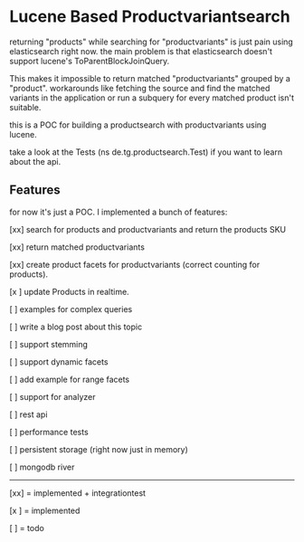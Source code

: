# Lucene Based Productvariantsearch

returning "products" while searching for "productvariants" is just pain using elasticsearch right now.
the main problem is that elasticsearch doesn't support lucene's ToParentBlockJoinQuery.

This makes it impossible to return matched "productvariants" grouped by a "product".
workarounds like fetching the source and find the matched variants in the application or run a subquery for every matched
product isn't suitable.

this is a POC for building a productsearch with productvariants using lucene.

take a look at the Tests (ns de.tg.productsearch.Test) if you want to learn about the api.


## Features

for now it's just a POC. I implemented a bunch of features:

[xx] search for products and productvariants and return the products SKU

[xx] return matched productvariants

[xx] create product facets for productvariants (correct counting for products).

[x ] update Products in realtime.

[  ] examples for complex queries

[  ] write a blog post about this topic

[  ] support stemming

[  ] support dynamic facets

[  ] add example for range facets

[  ] support for analyzer

[  ] rest api

[  ] performance tests

[  ] persistent storage (right now just in memory)

[  ] mongodb river


---
[xx] = implemented + integrationtest

[x ] = implemented

[  ] = todo



